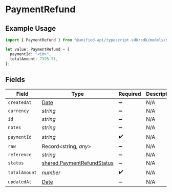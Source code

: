 # PaymentRefund

## Example Usage

```typescript
import { PaymentRefund } from "@unified-api/typescript-sdk/sdk/models/shared";

let value: PaymentRefund = {
  paymentId: "<id>",
  totalAmount: 7395.51,
};
```

## Fields

| Field                                                                                         | Type                                                                                          | Required                                                                                      | Description                                                                                   |
| --------------------------------------------------------------------------------------------- | --------------------------------------------------------------------------------------------- | --------------------------------------------------------------------------------------------- | --------------------------------------------------------------------------------------------- |
| `createdAt`                                                                                   | [Date](https://developer.mozilla.org/en-US/docs/Web/JavaScript/Reference/Global_Objects/Date) | :heavy_minus_sign:                                                                            | N/A                                                                                           |
| `currency`                                                                                    | *string*                                                                                      | :heavy_minus_sign:                                                                            | N/A                                                                                           |
| `id`                                                                                          | *string*                                                                                      | :heavy_minus_sign:                                                                            | N/A                                                                                           |
| `notes`                                                                                       | *string*                                                                                      | :heavy_minus_sign:                                                                            | N/A                                                                                           |
| `paymentId`                                                                                   | *string*                                                                                      | :heavy_check_mark:                                                                            | N/A                                                                                           |
| `raw`                                                                                         | Record<string, *any*>                                                                         | :heavy_minus_sign:                                                                            | N/A                                                                                           |
| `reference`                                                                                   | *string*                                                                                      | :heavy_minus_sign:                                                                            | N/A                                                                                           |
| `status`                                                                                      | [shared.PaymentRefundStatus](../../../sdk/models/shared/paymentrefundstatus.md)               | :heavy_minus_sign:                                                                            | N/A                                                                                           |
| `totalAmount`                                                                                 | *number*                                                                                      | :heavy_check_mark:                                                                            | N/A                                                                                           |
| `updatedAt`                                                                                   | [Date](https://developer.mozilla.org/en-US/docs/Web/JavaScript/Reference/Global_Objects/Date) | :heavy_minus_sign:                                                                            | N/A                                                                                           |